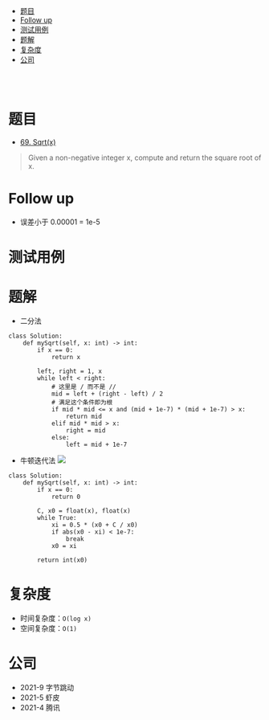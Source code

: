- [题目](#题目)
- [Follow up](#follow-up)
- [测试用例](#测试用例)
- [题解](#题解)
- [复杂度](#复杂度)
- [公司](#公司)

</br></br>

# 题目
- [69. Sqrt(x)](https://leetcode.com/problems/sqrtx/)
> Given a non-negative integer x, compute and return the square root of x.

# Follow up
- 误差小于 0.00001 = 1e-5

# 测试用例

# 题解
- 二分法
```
class Solution:
    def mySqrt(self, x: int) -> int:
        if x == 0:
            return x
        
        left, right = 1, x
        while left < right:
            # 这里是 / 而不是 //
            mid = left + (right - left) / 2
            # 满足这个条件即为根
            if mid * mid <= x and (mid + 1e-7) * (mid + 1e-7) > x:
                return mid
            elif mid * mid > x:
                right = mid
            else:
                left = mid + 1e-7
```

- 牛顿迭代法
![](https://assets.leetcode-cn.com/solution-static/69/69_fig1.png)
```
class Solution:
    def mySqrt(self, x: int) -> int:
        if x == 0:
            return 0
        
        C, x0 = float(x), float(x)
        while True:
            xi = 0.5 * (x0 + C / x0)
            if abs(x0 - xi) < 1e-7:
                break
            x0 = xi
        
        return int(x0)
```

# 复杂度
- 时间复杂度：`O(log x)`
- 空间复杂度：`O(1)`

# 公司
- 2021-9 字节跳动
- 2021-5 虾皮
- 2021-4 腾讯